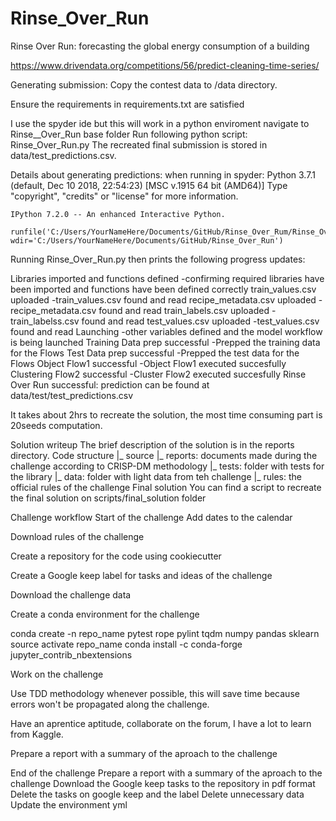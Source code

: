 # Rinse_Over_Run
Rinse Over Run:
forecasting the global energy consumption of a building

https://www.drivendata.org/competitions/56/predict-cleaning-time-series/

Generating submission:
Copy the contest data to /data directory.

Ensure the requirements in requirements.txt are satisfied

I use the spyder ide but this will work in a python enviroment 
navigate to Rinse__Over_Run base folder
Run following python script:
Rinse_Over_Run.py
The recreated final submission is stored in data/test_predictions.csv.


Details about generating predictions:
when running in spyder:
    Python 3.7.1 (default, Dec 10 2018, 22:54:23) [MSC v.1915 64 bit (AMD64)]
    Type "copyright", "credits" or "license" for more information.

    IPython 7.2.0 -- An enhanced Interactive Python.

    runfile('C:/Users/YourNameHere/Documents/GitHub/Rinse_Over_Rum/Rinse_Over_Run.py', wdir='C:/Users/YourNameHere/Documents/GitHub/Rinse_Over_Run')

Running Rinse_Over_Run.py then prints the following progress updates:

Libraries imported and functions defined    -confirming required libraries have been imported and functions have been defined correctly 
train_values.csv uploaded                   -train_values.csv found and read
recipe_metadata.csv uploaded                -recipe_metadata.csv found and read
train_labels.csv uploaded                   -train_labelss.csv found and read
test_values.csv uploaded                    -test_values.csv found and read
Launching                                   -other variables defined and the model workflow is being launched
Training Data prep successful               -Prepped the training data for the Flows 
Test Data prep successful                   -Prepped the test data for the Flows
Object Flow1 successful                     -Object Flow1 executed succesfully
Clustering Flow2 successful                 -Cluster Flow2 executed succesfully
Rinse Over Run successful: prediction can be found at data/test/test_predictions.csv 

It takes about 2hrs to recreate the solution, the most time consuming part is 20seeds computation.

Solution writeup
The brief description of the solution is in the reports directory.
Code structure
 |_ source
 |_ reports: documents made during the challenge according to CRISP-DM methodology
 |_ tests: folder with tests for the library
 |_ data: folder with light data from teh challenge
 |_ rules: the official rules of the challenge
Final solution
You can find a script to recreate the final solution on scripts/final_solution folder

Challenge workflow
Start of the challenge
Add dates to the calendar

Download rules of the challenge

Create a repository for the code using cookiecutter

Create a Google keep label for tasks and ideas of the challenge

Download the challenge data

Create a conda environment for the challenge

conda create -n repo_name pytest rope pylint tqdm numpy pandas sklearn source activate repo_name conda install -c conda-forge jupyter_contrib_nbextensions

Work on the challenge

Use TDD methodology whenever possible, this will save time because errors won't be propagated along the challenge.

Have an aprentice aptitude, collaborate on the forum, I have a lot to learn from Kaggle.

Prepare a report with a summary of the aproach to the challenge

End of the challenge
Prepare a report with a summary of the aproach to the challenge
Download the Google keep tasks to the repository in pdf format
Delete the tasks on google keep and the label
Delete unnecessary data
Update the environment yml